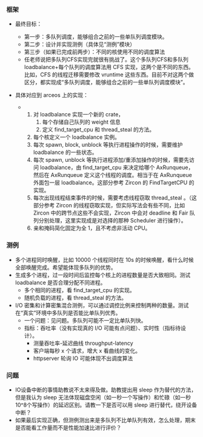 ### 框架

- 最终目标：
  - 第一步：多队列调度，能够组合之前的一些单队列调度模块。
  - 第二步：设计并实现测例（具体见“测例”模块）
  - 第三步（如果已完成前两步）：不同的核使用不同的调度算法
  - 任老师说把多队列CFS实现完就很有挑战了。这个多队列CFS和多队列 loadbalance+每个队列的调度算法用 CFS 实现，这两个是不同的东西。比如，CFS 的线程迁移需要修改 vruntime 这些东西。目前不对这两个做区分，都实现成“多队列调度，能够组合之前的一些单队列调度模块”。

- 具体对应到 arceos 上的实现：
  - 1. 对 loadbalance 实现一个新的 crate，
       1. 每个存储自己队列的 weight 信息
       2. 定义 find_target_cpu 和 thread_steal 的方法。
    2. 每个核定义一个 loadbalance 实例。
    3. 每次 spawn, block, unblock 等执行进程操作的时候，需要维护 loadbalance 的一些状态。
    4. 每次 spawn, unblock 等执行进程添加/重添加操作的时候，需要先访问 loadbalance，由 find_target_cpu 来决定给哪个 AxRunqueue，然后在 AxRunqueue 定义这个线程的调度。相当于在 AxRunqueue 外面包一层 loadbalance。这部分参考 Zircon 的 FindTargetCPU 的实现。
    5. 每次出现线程结束事件的时候，需要考虑线程窃取 thread_steal 。（这部分参考 Zircon 的线程窃取实现，但实际写法会有些不同，比如 Zircon 中的跨节点这些不会实现，Zircon 中会对 deadline 和 Fair 队列分别处理，这里实现成是对选择的那种 Scheduler 进行操作）。 
    6. 亲和掩码简化固定为全 1，且不考虑非活动 CPU。

### 测例

- 多个进程同时唤醒，比如 10000 个线程同时在 10s 的时候唤醒，看什么时候全部唤醒完成。希望能体现多队列的优势。
- 生成多个进程，过一段时间后监控每个核上的进程数量是否大致相同。测试 loadbalance 是否合理分配不同进程。
  - 多个相同的进程，看 find_target_cpu 的实现。
  - 随机负载的进程，看 thread_steal 的方法。
- I/O 密集和计算密集混合测例，可以通过调控比例来控制两种的数量。测试在“真实”环境中多队列是否能比单队列优秀。
  - 一个问题：见问题。多队列可能不一定比单队列快。
  - 指标：吞吐率（没有实现真的 I/O 可能有点问题）、实时性（指标待设计）。
    - 测量吞吐率-延迟曲线 throughput-latency
    - 客户端每秒 x 个请求，增大 x 看曲线的变化。
    - httpserver 轮询 IO 可能体现不出调度算法

### 问题

- IO设备中断的事情助教说不太来得及做。助教提出用 sleep 作为替代的方法，但是我认为 sleep 无法体现磁盘空闲（如一秒一个写操作）和忙碌（如一秒10^8个写操作）的延迟区别。请教一下是否可以用 sleep 进行替代，绕开设备中断？
- 如果最后实现正确，但测例测出来是多队列不比单队列有效，怎么处理，期末是否能看工作量而不是性能加速比进行评价？



